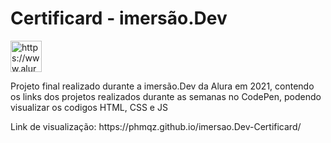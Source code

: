 <h1> Certificard - imersão.Dev</h1>
<p align="left">
<a href="https://www.alura.com.br/?gclid=CjwKCAjwk6-LBhBZEiwAOUUDpzXbfjKQ_gW0ZiqZi2JpVRET6pSDYRN_QUxhnHVMA6pQBR6DJPcQlRoCDmQQAvD_BwE" target="blank"><img align="center" src="https://media.glassdoor.com/sqll/2500530/alura-squarelogo-1602197362646.png" alt="https://www.alura.com.br/?gclid=CjwKCAjwk6-LBhBZEiwAOUUDpzXbfjKQ_gW0ZiqZi2JpVRET6pSDYRN_QUxhnHVMA6pQBR6DJPcQlRoCDmQQAvD_BwE" height="50" width="50" /></a>
</p>

Projeto final realizado durante a imersão.Dev da Alura em 2021, contendo os links dos projetos realizados durante as semanas no CodePen, podendo visualizar os codigos HTML, CSS e JS
<p>
</p>
Link de visualização: https://phmqz.github.io/imersao.Dev-Certificard/
